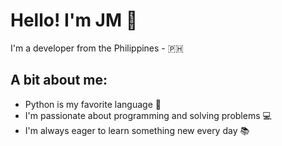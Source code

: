 # Hello! I'm JM 👋

I'm a developer from the Philippines - 🇵🇭

## A bit about me:
- Python is my favorite language 🐍
- I'm passionate about programming and solving problems 💻
- I'm always eager to learn something new every day 📚
